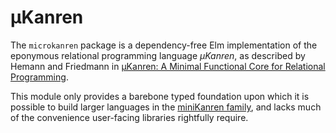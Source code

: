 # μKanren
The `microkanren` package is a dependency-free Elm implementation of the eponymous relational programming language *μKanren*, as described by Hemann and Friedmann in [µKanren: A Minimal Functional Core
for Relational Programming](http://webyrd.net/scheme-2013/papers/HemannMuKanren2013.pdf).

This module only provides a barebone typed foundation upon which it is possible to build larger languages in the [miniKanren family](http://www.minikanren.org), and lacks much of the convenience user-facing libraries rightfully require.

